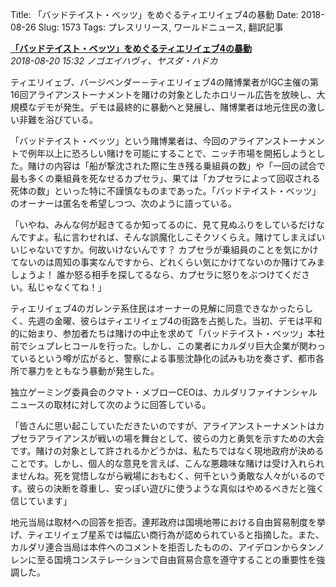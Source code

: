 Title: 「バッドテイスト・ベッツ」をめぐるティエリイェブ4の暴動
Date: 2018-08-26
Slug: 1573
Tags: プレスリリース, ワールドニュース, 翻訳記事

<p class="lead"><strong><a href="https://community.eveonline.com/news/news-channels/world-news/riots-erupt-on-tierijev-iv-over-bad-taste-bets/">「バッドテイスト・ベッツ」をめぐるティエリイェブ4の暴動</a></strong><br/>
<em>2018-08-20 15:32 ノゴエイハヴィ、ヤスダ・ハドカ</em></p>
<p>ティエリイェブ、バージベンダー－ティエリイェブ4の賭博業者がIGC主催の第16回アライアンストーナメントを賭けの対象としたホロリール広告を放映し、大規模なデモが発生。デモは最終的に暴動へと発展し、賭博業者は地元住民の激しい非難を浴びている。</p>
<p>「バッドテイスト・ベッツ」という賭博業者は、今回のアライアンストーナメントで例年以上に恐ろしい賭けを可能にすることで、ニッチ市場を開拓しようとした。賭けの内容は「船が撃沈された際に生き残る乗組員の数」や「一回の試合で最も多くの乗組員を死なせるカプセラ」、果ては「カプセラによって回収される死体の数」といった特に不謹慎なものまであった。「バッドテイスト・ベッツ」のオーナーは匿名を希望しつつ、次のように語っている。</p>
<p>「いやね、みんな何が起きてるか知ってるのに、見て見ぬふりをしているだけなんですよ。私に言わせれば、そんな誤魔化しこそクソくらえ。賭けてしまえばいいじゃないですか。何故いけないんです？ カプセラが乗組員のことを気にかけてないのは周知の事実なんですから、どれくらい気にかけてないのか賭けてみましょうよ！ 誰か怒る相手を探してるなら、カプセラに怒りをぶつけてください。私じゃなくてね！」</p>
<p>ティエリイェブ4のガレンテ系住民はオーナーの見解に同意できなかったらしく、先週の金曜、彼らはティエリイェブ4の街路を占拠した。当初、デモは平和的に始まり、参加者たちは賭けの中止を求めて「バッドテイスト・ベッツ」本社前でシュプレヒコールを行った。しかし、この業者にカルダリ巨大企業が関わっているという噂が広がると、警察による事態沈静化の試みも功を奏さず、都市各所で暴力をともなう暴動が発生した。</p>
<p>独立ゲーミング委員会のクマト・メブローCEOは、カルダリファイナンシャルニュースの取材に対して次のように回答している。</p>
<p>「皆さんに思い起こしていただきたいのですが、アライアンストーナメントはカプセラアライアンスが戦いの場を舞台として、彼らの力と勇気を示すための大会です。賭けの対象として許されるかどうかは、私たちではなく現地政府が決めることです。しかし、個人的な意見を言えば、こんな悪趣味な賭けは受け入れられませんね。死を覚悟しながら戦場におもむく、何千という勇敢な人々がいるのです。彼らの決断を尊重し、安っぽい遊びに使うような真似はやめるべきだと強く信じています」</p>
<p>地元当局は取材への回答を拒否。連邦政府は国境地帯における自由貿易制度を挙げ、ティエリイェブ星系では幅広い商行為が認められていると指摘した。また、カルダリ連合当局は本件へのコメントを拒否したものの、アイデロンからタンノレンに至る国境コンステレーションで自由貿易合意を遵守することの重要性を強調した。</p>

